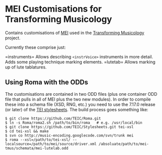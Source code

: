 # MEI Customisations for Transforming Musicology

Contains customisations of [MEI](http://music-encoding.org/home) used
in the
[Transforming Musicology](http://www.transforming-musicology.org/)
project.

Currently these comprise just:

=instruments=
    Allows describing `<instrVoice>` instruments in more detail. Adds some playing technique marking elements.
=lutetab=
    Allows marking up of lute tablatures.

## Using Roma with the ODDs

The customisations are contained in two ODD files (plus one container
ODD file that pulls in all of MEI plus the two new modules). In order
to compile these into a schema file (XSD, RNG, etc.) you need to use
the 7.17.0 release (or later) of the
[TEI stylesheets](https://github.com/TEIC/Stylesheets). The build
process goes something like:

    $ git clone https://github.com/TEIC/Roma.git
    $ ln -s Roma/roma2.sh /path/to/bin/roma   # e.g. /usr/local/bin
    $ git clone https://github.com/TEIC/Stylesheets.git tei-xsl
    $ cd tei-xsl && make
    $ svn co http://music-encoding.googlecode.com/svn/trunk mei
    $ roma --xsl=/path/to/tei-xsl/ --localsource=/path/to/mei/source/driver.xml /absoluate/path/to/mei-tmus/schemata/mei-lutelab.odd

